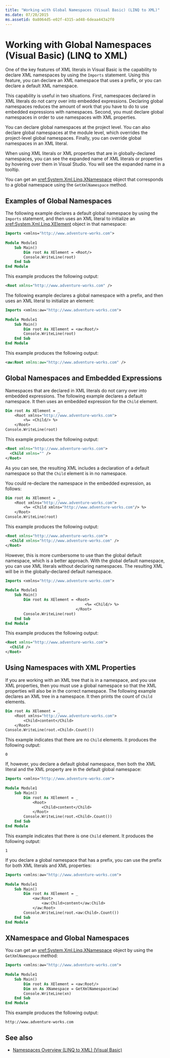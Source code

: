 ```yaml
---
title: "Working with Global Namespaces (Visual Basic) (LINQ to XML)"
ms.date: 07/20/2015
ms.assetid: 0a8064d5-e02f-4315-ad48-6deaa443a2f0
---
```

# Working with Global Namespaces (Visual Basic) (LINQ to XML)
One of the key features of XML literals in Visual Basic is the capability to declare XML namespaces by using the `Imports` statement. Using this feature, you can declare an XML namespace that uses a prefix, or you can declare a default XML namespace.  
  
 This capability is useful in two situations. First, namespaces declared in XML literals do not carry over into embedded expressions. Declaring global namespaces reduces the amount of work that you have to do to use embedded expressions with namespaces. Second, you must declare global namespaces in order to use namespaces with XML properties.  
  
 You can declare global namespaces at the project level. You can also declare global namespaces at the module level, which overrides the project-level global namespaces. Finally, you can override global namespaces in an XML literal.  
  
 When using XML literals or XML properties that are in globally-declared namespaces, you can see the expanded name of XML literals or properties by hovering over them in Visual Studio. You will see the expanded name in a tooltip.  
  
 You can get an <xref:System.Xml.Linq.XNamespace> object that corresponds to a global namespace using the `GetXmlNamespace` method.  
  
## Examples of Global Namespaces  
 The following example declares a default global namespace by using the `Imports` statement, and then uses an XML literal to initialize an <xref:System.Xml.Linq.XElement> object in that namespace:  
  
```vb  
Imports <xmlns="http://www.adventure-works.com">  
  
Module Module1  
    Sub Main()  
        Dim root As XElement = <Root/>  
        Console.WriteLine(root)  
    End Sub  
End Module  
```  
  
 This example produces the following output:  
  
```xml  
<Root xmlns="http://www.adventure-works.com" />  
```  
  
 The following example declares a global namespace with a prefix, and then uses an XML literal to initialize an element:  
  
```vb  
Imports <xmlns:aw="http://www.adventure-works.com">  
  
Module Module1  
    Sub Main()  
        Dim root As XElement = <aw:Root/>  
        Console.WriteLine(root)  
    End Sub  
End Module  
```  
  
 This example produces the following output:  
  
```xml  
<aw:Root xmlns:aw="http://www.adventure-works.com" />  
```  
  
## Global Namespaces and Embedded Expressions  
 Namespaces that are declared in XML literals do not carry over into embedded expressions. The following example declares a default namespace. It then uses an embedded expression for the `Child` element.  
  
```vb  
Dim root As XElement = _  
    <Root xmlns="http://www.adventure-works.com">  
        <%= <Child/> %>  
    </Root>  
Console.WriteLine(root)  
```  
  
 This example produces the following output:  
  
```xml  
<Root xmlns="http://www.adventure-works.com">  
  <Child xmlns="" />  
</Root>  
```  
  
 As you can see, the resulting XML includes a declaration of a default namespace so that the `Child` element is in no namespace.  
  
 You could re-declare the namespace in the embedded expression, as follows:  
  
```vb  
Dim root As XElement = _  
    <Root xmlns="http://www.adventure-works.com">  
        <%= <Child xmlns="http://www.adventure-works.com"/> %>  
    </Root>  
Console.WriteLine(root)  
```  
  
 This example produces the following output:  
  
```xml  
<Root xmlns="http://www.adventure-works.com">  
  <Child xmlns="http://www.adventure-works.com" />  
</Root>  
```  
  
 However, this is more cumbersome to use than the global default namespace, which is a better approach. With the global default namespace, you can use XML literals without declaring namespaces. The resulting XML will be in the globally-declared default namespace.  
  
```vb  
Imports <xmlns="http://www.adventure-works.com">  
  
Module Module1  
    Sub Main()  
        Dim root As XElement = <Root>  
                                   <%= <Child/> %>  
                               </Root>  
        Console.WriteLine(root)  
    End Sub  
End Module  
```  
  
 This example produces the following output:  
  
```xml  
<Root xmlns="http://www.adventure-works.com">  
  <Child />  
</Root>  
```  
  
## Using Namespaces with XML Properties  
 If you are working with an XML tree that is in a namespace, and you use XML properties, then you must use a global namespace so that the XML properties will also be in the correct namespace. The following example declares an XML tree in a namespace. It then prints the count of `Child` elements.  
  
```vb  
Dim root As XElement = _  
    <Root xmlns="http://www.adventure-works.com">  
        <Child>content</Child>  
    </Root>  
Console.WriteLine(root.<Child>.Count())  
```  
  
 This example indicates that there are no `Child` elements. It produces the following output:  
  
```  
0  
```  
  
 If, however, you declare a default global namespace, then both the XML literal and the XML property are in the default global namespace:  
  
```vb  
Imports <xmlns="http://www.adventure-works.com">  
  
Module Module1  
    Sub Main()  
        Dim root As XElement = _  
            <Root>  
                <Child>content</Child>  
            </Root>  
        Console.WriteLine(root.<Child>.Count())  
    End Sub  
End Module  
```  
  
 This example indicates that there is one `Child` element. It produces the following output:  
  
```  
1  
```  
  
 If you declare a global namespace that has a prefix, you can use the prefix for both XML literals and XML properties:  
  
```vb  
Imports <xmlns:aw="http://www.adventure-works.com">  
  
Module Module1  
    Sub Main()  
        Dim root As XElement = _  
            <aw:Root>  
                <aw:Child>content</aw:Child>  
            </aw:Root>  
        Console.WriteLine(root.<aw:Child>.Count())  
    End Sub  
End Module  
```  
  
## XNamespace and Global Namespaces  
 You can get an <xref:System.Xml.Linq.XNamespace> object by using the `GetXmlNamespace` method:  
  
```vb  
Imports <xmlns:aw="http://www.adventure-works.com">  
  
Module Module1  
    Sub Main()  
        Dim root As XElement = <aw:Root/>  
        Dim xn As XNamespace = GetXmlNamespace(aw)  
        Console.WriteLine(xn)  
    End Sub  
End Module  
```  
  
 This example produces the following output:  
  
```  
http://www.adventure-works.com  
```  
  
## See also

- [Namespaces Overview (LINQ to XML) (Visual Basic)](namespaces-overview-linq-to-xml.md)
